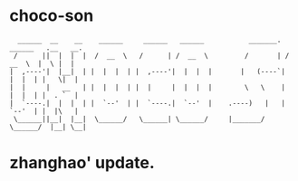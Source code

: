 # choco-son

      ______  __    __    ______     ______   ______           _______.  ______   .__   __.
     /      ||  |  |  |  /  __  \   /      | /  __  \         /       | /  __  \  |  \ |  |
    |  ,----'|  |__|  | |  |  |  | |  ,----'|  |  |  |       |   (----`|  |  |  | |   \|  |
    |  |     |   __   | |  |  |  | |  |     |  |  |  |        \   \    |  |  |  | |  . `  |
    |  `----.|  |  |  | |  `--'  | |  `----.|  `--'  |    .----)   |   |  `--'  | |  |\   |
     \______||__|  |__|  \______/   \______| \______/     |_______/     \______/  |__| \__|

# zhanghao' update.
